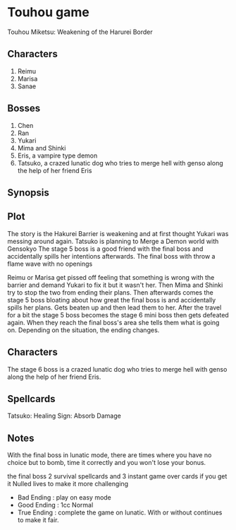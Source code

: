 Touhou game
===========
Touhou Miketsu: Weakening of the Harurei Border

Characters
----------
1. Reimu
2. Marisa
3. Sanae

Bosses
------
1. Chen
2. Ran
3. Yukari
4. Mima and Shinki
5. Eris, a vampire type demon
6. Tatsuko, a crazed lunatic dog who tries to merge hell with genso along the help of her friend Eris

Synopsis
--------

Plot
----
The story is the Hakurei Barrier is weakening and at first thought Yukari was messing around again.
Tatsuko is planning to Merge a Demon world with Gensokyo
The stage 5 boss is a good friend with the final boss and accidentally spills her intentions afterwards.
The final boss with throw a flame wave with no openings

Reimu or Marisa get pissed off feeling that something is wrong with the barrier
and demand Yukari to fix it but it wasn't her. Then Mima and Shinki try to stop the two from ending
their plans. Then afterwards comes the stage 5 boss bloating about how great the final boss is and accidentally
spills her plans. Gets beaten up and then lead them to her. After the travel for a bit the stage 5 boss
becomes the stage 6 mini boss then gets defeated again. When they reach the final boss's area she tells
them what is going on. Depending on the situation, the ending changes.

Characters
----------

The stage 6 boss is a crazed lunatic dog who tries to merge hell with genso along the help of her friend Eris.

Spellcards
----------

Tatsuko:
    Healing Sign: Absorb Damage

Notes
-----
With the final boss in lunatic mode, there are times where you have no choice but to bomb, time it correctly
and you won't lose your bonus.

the final boss 2 survival spellcards and 3 instant game over cards if you get it
Nulled lives to make it more challenging

* Bad  Ending : play on easy mode
* Good Ending : 1cc Normal
* True Ending : complete the game on lunatic. With or without continues to make it fair.

